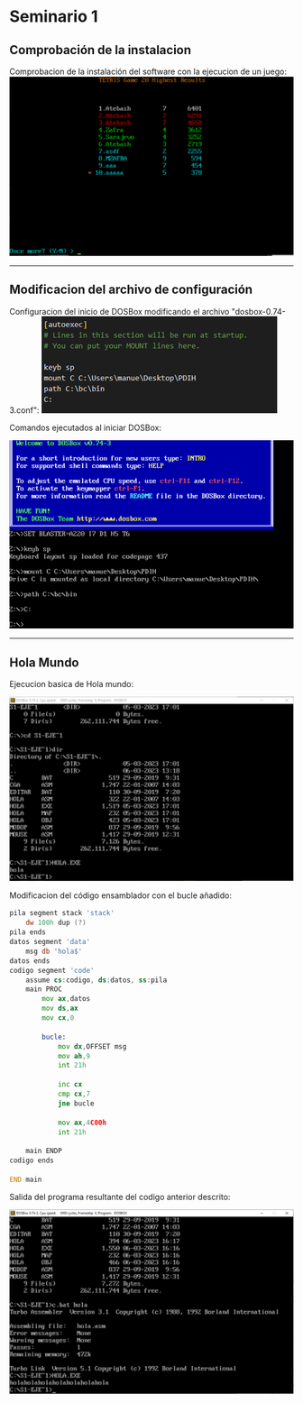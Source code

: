 # Seminario 1 #

## Comprobación de la instalacion ##

Comprobacion de la instalación del software con la ejecucion de un juego:
![Ejecucion del juego Tetris](media/ejer1.png)

---

## Modificacion del archivo de configuración ##

Configuracion del inicio de DOSBox modificando el archivo "dosbox-0.74-3.conf":
![Archivo dosbox-0.74-3.conf modificado](media/ejer2-2.png)

Comandos ejecutados al iniciar DOSBox:

![Ejercicio2](media/ejer2.png)

---

## Hola Mundo ##

Ejecucion basica de Hola mundo:

![Hola mundo básico](media/ejer3-1.png)

Modificacion del código ensamblador con el bucle añadido:

~~~ asm
pila segment stack 'stack'
    dw 100h dup (?)
pila ends
datos segment 'data'
    msg db 'hola$'
datos ends
codigo segment 'code'
    assume cs:codigo, ds:datos, ss:pila
    main PROC
        mov ax,datos
        mov ds,ax
        mov cx,0

        bucle:
            mov dx,OFFSET msg
            mov ah,9
            int 21h

            inc cx
            cmp cx,7
            jne bucle
            
            mov ax,4C00h
            int 21h

    main ENDP
codigo ends

END main
~~~

Salida del programa resultante del codigo anterior descrito:

![Output del hola.c modificado](media/ejer4.png)
